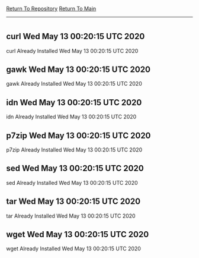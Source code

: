[Return To Repository](https://github.com/deathbybandaid/piholeparser/)
[Return To Main](https://github.com/deathbybandaid/piholeparser/blob/master/RecentRunLogs/Mainlog.md)
____________________________________
# 
## curl Wed May 13 00:20:15 UTC 2020
curl Already Installed Wed May 13 00:20:15 UTC 2020
## gawk Wed May 13 00:20:15 UTC 2020
gawk Already Installed Wed May 13 00:20:15 UTC 2020
## idn Wed May 13 00:20:15 UTC 2020
idn Already Installed Wed May 13 00:20:15 UTC 2020
## p7zip Wed May 13 00:20:15 UTC 2020
p7zip Already Installed Wed May 13 00:20:15 UTC 2020
## sed Wed May 13 00:20:15 UTC 2020
sed Already Installed Wed May 13 00:20:15 UTC 2020
## tar Wed May 13 00:20:15 UTC 2020
tar Already Installed Wed May 13 00:20:15 UTC 2020
## wget Wed May 13 00:20:15 UTC 2020
wget Already Installed Wed May 13 00:20:15 UTC 2020
